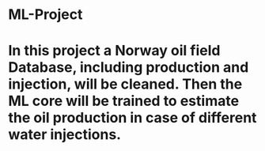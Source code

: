 # ML-Project
# In this project a Norway oil field Database, including production and injection, will be cleaned. Then the ML core will be trained to estimate the oil production in case of different water injections.
